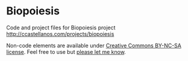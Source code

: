 # Biopoiesis
Code and project files for Biopoiesis project
http://ccastellanos.com/projects/biopoiesis


Non-code elements are available under <a href="http://creativecommons.org/licenses/by-nc-sa/3.0/" target="_blank">Creative Commons BY-NC-SA license</a>. Feel free to use but <a href="http://ccastellanos.com" target="_blank">please let me know</a>.
